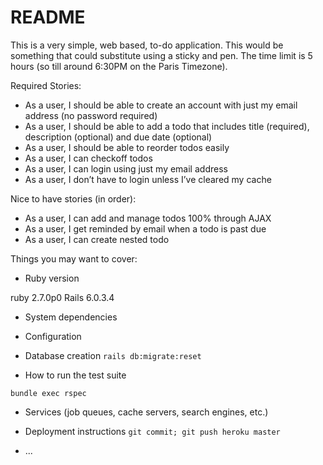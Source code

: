 # README

This is a very simple, web based, to-do application. This would be something that could substitute using a sticky and pen. The time limit is 5 hours (so till around 6:30PM on the Paris Timezone).

Required Stories:
- As a user, I should be able to create an account with just my email address (no password required)
- As a user, I should be able to add a todo that includes title (required), description (optional) and due date (optional)
- As a user, I should be able to reorder todos easily
- As a user, I can checkoff todos
- As a user, I can login using just my email address
- As a user, I don’t have to login unless I’ve cleared my cache

Nice to have stories (in order):
- As a user, I can add and manage todos 100% through AJAX
- As a user, I get reminded by email when a todo is past due
- As a user, I can create nested todo

Things you may want to cover:

* Ruby version

ruby 2.7.0p0
Rails 6.0.3.4

* System dependencies

* Configuration

* Database creation
`rails db:migrate:reset`

* How to run the test suite

`bundle exec rspec`

* Services (job queues, cache servers, search engines, etc.)

* Deployment instructions
`git commit; git push heroku master`

* ...

